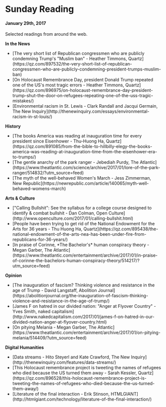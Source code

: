 # Sunday Reading
<h4>January 29th, 2017</h4>
Selected readings from around the web.

**In the News**<ul>
<li>[The very short list of Republican congressmen who are publicly condemning Trump's "Muslim ban" - Heather Timmons, Quartz](https://qz.com/897532/the-very-short-list-of-republican-congressmen-who-are-publicly-condemning-president-trumps-muslim-ban)</li>
<li>[On Holocaust Remembrance Day, president Donald Trump repeated one of the US's most tragic errors - Heather Timmons, Quartz](https://qz.com/896975/on-holocaust-remembrance-day-president-trump-shut-the-door-on-refugees-repeating-one-of-the-uss-tragic-mistakes/)</li>
<li>[Environmental racism in St. Lewis - Clark Randall and Jacqui Germain, The New Inquiry](http://thenewinquiry.com/essays/environmental-racism-in-st-louis/)</li>
</ul>

**History**<ul>
<li>[The books America was reading at inauguration time for every president since Eisenhower - Thu-Huong Ha, Quartz](https://qz.com/891085/from-the-bible-to-hillbilly-elegy-the-books-america-was-reading-at-inauguration-time-from-the-eisenhower-era-to-trumps/)</li>
<li>[The gentle anarchy of the park ranger - Jebediah Purdy, The Atlantic](https://www.theatlantic.com/science/archive/2017/01/lore-of-the-park-ranger/514832/?utm_source=feed)</li>
<li>[The myth of the well-behaved Women's March - Jess Zimmerman, New Republic](https://newrepublic.com/article/140065/myth-well-behaved-womens-march)</li>
</ul>

**Arts & Culture**<ul>
<li>["Calling Bullshit": See the syllabus for a college course designed to identify & combat bullshit - Dan Colman, Open Culture](http://www.openculture.com/2017/01/calling-bullshit.html)</li>
<li>[People have been trying to get rid of the National Endowment for the Arts for 36 years - Thu Huong Ha, Quartz](https://qz.com/895438/the-national-endowment-of-the-arts-nea-has-been-under-fire-from-republicans-for-36-years/)</li>
<li>[In praise of Corinne, *The Bachelor's* human conspiracy theory - Megan Garber, The Atlantic](https://www.theatlantic.com/entertainment/archive/2017/01/in-praise-of-corinne-the-bachelors-human-conspiracy-theory/514217/?utm_source=feed)</li>
</ul>

**Opinion**<ul>
<li>[The inauguration of fascism?  Thinking violence and resistance in the age of Trump - David Langstaff, Abolition Journal](https://abolitionjournal.org/the-inauguration-of-fascism-thinking-violence-and-resistance-in-the-age-of-trump/)</li>
<li>[James F on hatred in our divided nation: "Anger at Flyover Country" - Yves Smith, naked capitalism](http://www.nakedcapitalism.com/2017/01/james-f-on-hatred-in-our-divided-nation-anger-at-flyover-country.html)</li>
<li>[On pitying Melania - Megan Garber, The Atlantic](https://www.theatlantic.com/entertainment/archive/2017/01/on-pitying-melania/514409/?utm_source=feed)</li>
</ul>

**Digital Humanities**<ul>
<li>[Data streams - Hito Steyerl and Kate Crawford, The New Inquiry](http://thenewinquiry.com/features/data-streams/)</li>
<li>[This Holocaust remembrance project is tweeting the names of refugees who died because the US turned them away - Sarah Kessler, Quartz](https://qz.com/896528/this-holocaust-remembrance-project-is-tweeting-the-names-of-refugees-who-died-because-the-us-turned-them-away/)</li>
<li>[Literature of the final interaction - Erik Stinson, HTMLGIANT](http://htmlgiant.com/technology/literature-of-the-final-interaction/)</li>
</ul>
